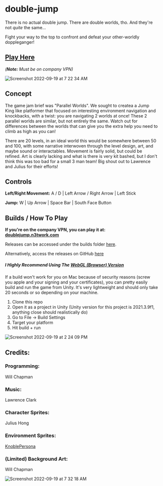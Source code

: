 # double-jump

There is no actual double jump. There are double worlds, tho. And they're not *quite* the same...

Fight your way to the top to confront and defeat your other-worldly doppleganger!

## [Play Here](doublejump.n3twork.com)
*(**Note:** Must be on company VPN)*

![Screenshot 2022-09-19 at 7 22 34 AM](https://user-images.githubusercontent.com/107442851/191040618-b9065a45-bd73-417e-8935-dbdf294b585f.png)

## Concept
The game jam brief was "Parallel Worlds". We sought to createa a Jump King like platformer that focused on interesting environment navigation and knockbacks, with a twist: you are navigating 2 worlds at once! These 2 parallel worlds are similar, but not entirely the same. Watch out for differences between the worlds that can give you the extra help you need to climb as high as you can!

There are 20 levels, in an ideal world this would be somewhere between 50 and 100, with some narrative interwoven through the level design, art, and maybe sound or interactables. Movement is fairly solid, but could be refined. Art is clearly lacking and what is there is very kit bashed, but I don't think this was too bad for a small 3 man team! Big shout out to Lawrence and Julius for their efforts! 

## Controls

**Left/Right Movement:** A / D | Left Arrow / Right Arrow | Left Stick

**Jump:** W | Up Arrow | Space Bar | South Face Button

## Builds / How To Play
**If you're on the company VPN, you can play it at: [doublejump.n3twork.com](doublejump.n3twork.com)**

Releases can be accessed under the builds folder [here](https://github.com/Will-N3t/double-jump/tree/main/Builds).

Alternatively, access the releases on GitHub [here](https://github.com/Will-N3t/double-jump/tags)

##### I Highly Recommend Using The [WebGL (Browser) Version](https://github.com/Will-N3t/double-jump/releases/tag/WebGL(Browser))

If a build won't work for you on Mac because of security reasons (screw you apple and your signing and your certificates), you can pretty easily build and run the game from Unity. It's very lightweight and should only take 20 seconds or so depending on your machine.
1. Clone this repo
2. Open it as a project in Unity (Unity version for this project is 2021.3.9f1, anything close should realistically do)
3. Go to File -> Build Settings
4. Target your platform
5. Hit build + run

![Screenshot 2022-09-19 at 2 24 09 PM](https://user-images.githubusercontent.com/107442851/191122794-ff66c9d8-c3e4-4f37-bec8-ba1a63ec56d9.png)



## Credits:
### Programming:
Will Chapman

### Music:
Lawrence Clark

### Character Sprites:
Julius Hong

### Environment Sprites:
[KnoblePersona](https://opengameart.org/content/jungle-dirt-background-connecting-tileset-16x16)

### (Limited) Background Art:
Will Chapman


![Screenshot 2022-09-19 at 7 32 18 AM](https://user-images.githubusercontent.com/107442851/191042687-9336f0b0-9d5e-406a-b5b5-97b9b53f4fed.png)

